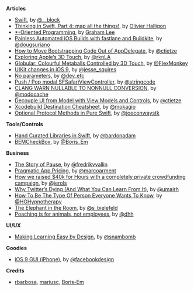 **Articles**

* [Swift](http://subjective-c.tumblr.com/post/130886615632/swift), by [@__block](https://twitter.com/__block)
* [Thinking in Swift, Part 4: map all the things!](http://alisoftware.github.io/swift/2015/10/11/thinking-in-swift-4/), by [Olivier Halligon](https://twitter.com/aligatr)
* [*-Oriented Programming](http://www.sicpers.info/2015/10/oriented-programming/), by [Graham Lee](https://twitter.com/iwasleeg)
* [Painless Automated iOS Builds with fastlane and Buildkite](http://engineering.hoteltonight.com/painless-ios-builds-with-fastlane-and-buildkite), by [@dougsuriano](https://twitter.com/dougsuriano)
* [How to Move Bootstrapping Code Out of AppDelegate](http://christiantietze.de/posts/2015/10/bootstrapping-appdelegate/), by [@ctietze](https://twitter.com/ctietze)
* [Exploring Apple’s 3D Touch](https://medium.com/@rknla/exploring-apple-s-3d-touch-f5980ef45af5), by [@rknLA](https://twitter.com/rknLA)
* [Globular: Colourful Metaballs Controlled by 3D Touch](http://flexmonkey.blogspot.pt/2015/10/globular-colourful-metaballs-controlled.html), by [@FlexMonkey](https://twitter.com/FlexMonkey)
* [UIKit changes in iOS 9](http://www.jessesquires.com/UIKit-changes-in-iOS-9/), by [@jesse_squires](https://twitter.com/jesse_squires)
* [No parameters](http://devetc.org/code/2015/10/14/no-parameters.html), by [@dev_etc](https://twitter.com/dev_etc)
* [Push / Pop modal SFSafariViewController](http://www.stringcode.co.uk/push-pop-modal-sfsafariviewcontroller-hacking-swipe-from-edge-gesture/), by [@stringcode](https://twitter.com/stringcode)
* [CLANG WARN NULLABLE TO NONNULL CONVERSION](http://modocache.io/clang-warn-nullable-to-nonnull-conversion), by [@modocache](https://twitter.com/modocache)
* [Decouple UI from Model with View Models and Controls](http://christiantietze.de/posts/2015/10/view-model-control/), by [@ctietze](https://twitter.com/ctietze)
* [Xcodebuild Destination Cheatsheet](http://www.mokacoding.com/blog/xcodebuild-destination-options/), by [@mokagio](https://twitter.com/mokagio)
* [Optional Protocol Methods in Pure Swift](http://blog.stablekernel.com/optional-protocol-methods-in-pure-swift), by [@joeconwaystk](https://twitter.com/joeconwaystk)

**Tools/Controls**

* [Hand Curated Libraries in Swift](http://www.ioscookies.com/), by [@bardonadam](https://twitter.com/bardonadam)
* [BEMCheckBox](https://github.com/Boris-Em/BEMCheckBox), by [@Boris_Em](https://twitter.com/Boris_Em)

**Business**

* [The Story of Pause](https://ustwo.com/blog/the-story-of-pause), by [@fredrikvvallin](https://twitter.com/fredrikvvallin)
* [Pragmatic App Pricing](http://www.marco.org/2015/10/13/pragmatic-pricing), by [@marcoarment](https://twitter.com/marcoarment)
* [How we raised $40k for Hours with a completely private crowdfunding campaign](https://medium.com/@jerols/6-things-we-learned-from-running-a-private-crowdfunding-campaign-33ac835de4dd), by [@jerols](https://medium.com/@jerols)
* [Why Twitter’s Dying (And What You Can Learn From It)](https://medium.com/bad-words/why-twitter-s-dying-and-what-you-can-learn-from-it-9ed233e37974), by [@umairh](https://twitter.com/umairh)
* [How To Be The Type Of Person Everyone Wants To Know](https://medium.com/the-coffeelicious/how-to-be-the-type-of-person-everyone-wants-to-know-b7e996313c39), by [@HGHypnotherapy](https://twitter.com/HGHypnotherapy)
* [The Elephant in the Room](http://samanthabielefeld.com/journal/the-elephant-in-the-room), by [@s_bielefeld](https://twitter.com/s_bielefeld)
* [Poaching is for animals, not employees](https://signalvnoise.com/posts/3962-poaching-is-for-animals-not-employees), by [@dhh](https://twitter.com/dhh)

**UI/UX**

* [Making Learning Easy by Design](https://medium.com/google-design/designing-a-ux-for-learning-ebed4fa0a798), by [@snambomb](https://twitter.com/snambomb)


**Goodies**

* [iOS 9 GUI (iPhone)](http://facebook.github.io/design/ios9.html), by [@facebookdesign](https://twitter.com/facebookdesign)


**Credits**

* [rbarbosa](https://github.com/rbarbosa), [mariusc](https://github.com/mariusc), [Boris-Em](https://github.com/Boris-Em)
